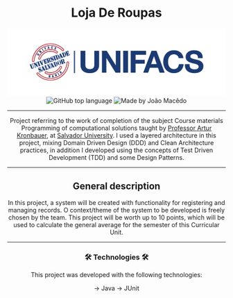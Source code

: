 <div align="center">
   <h1> Loja De Roupas </h1>
   <img alt="Salvador University" src="./assets/unifacsLogo.png" />
   <img alt="GitHub top language" src="https://img.shields.io/github/languages/top/joaomacedx/lojaDeRoupas?style=flat" >
   <img alt="Made by João Macêdo" src="https://img.shields.io/badge/made%20by-João%20Macêdo-blue">
   <hr>
  <p>Project referring to the work of completion of the subject Course materials Programming of computational solutions taught by <a href="https://github.com/arturKronbauer">Professor Artur Kronbauer</a>, at <a href="https://www.unifacs.br">Salvador University</a>. I used a layered architecture in this project, mixing Domain Driven Design (DDD) and Clean Architecture practices, in addition I developed using the concepts of Test Driven Development (TDD) and some Design Patterns.</p>
   <hr>
   <h2>General description</h2>
   
<p>In this project, a system will be created with functionality for registering and managing records. O
context/theme of the system to be developed is freely chosen by the team.
This project will be worth up to 10 points, which will be used to calculate the general average for the semester
of this Curricular Unit.</p>
  <hr>
<h3> 🛠 Technologies 🛠 </h3>
This project was developed with the following technologies:

-> Java 
-> JUnit
 </div>


